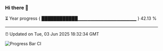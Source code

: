 ### Hi there 👋

⏳ Year progress { ████████████▁▁▁▁▁▁▁▁▁▁▁▁▁▁▁▁▁▁ } 42.13 %

---

⏰ Updated on Tue, 03 Jun 2025 18:32:34 GMT

![Progress Bar CI](https://github.com/liununu/liununu/workflows/Progress%20Bar%20CI/badge.svg)
